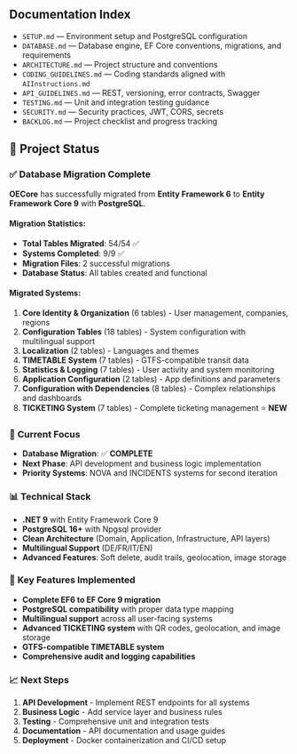 ## Documentation Index

- `SETUP.md` — Environment setup and PostgreSQL configuration
- `DATABASE.md` — Database engine, EF Core conventions, migrations, and requirements
- `ARCHITECTURE.md` — Project structure and conventions
- `CODING_GUIDELINES.md` — Coding standards aligned with `AIInstructions.md`
- `API_GUIDELINES.md` — REST, versioning, error contracts, Swagger
- `TESTING.md` — Unit and integration testing guidance
- `SECURITY.md` — Security practices, JWT, CORS, secrets
- `BACKLOG.md` — Project checklist and progress tracking

## 🚀 Project Status

### ✅ **Database Migration Complete**
**OECore** has successfully migrated from **Entity Framework 6** to **Entity Framework Core 9** with **PostgreSQL**.

#### **Migration Statistics:**
- **Total Tables Migrated**: 54/54 ✅
- **Systems Completed**: 9/9 ✅
- **Migration Files**: 2 successful migrations
- **Database Status**: All tables created and functional

#### **Migrated Systems:**
1. **Core Identity & Organization** (6 tables) - User management, companies, regions
2. **Configuration Tables** (18 tables) - System configuration with multilingual support
3. **Localization** (2 tables) - Languages and themes
4. **TIMETABLE System** (7 tables) - GTFS-compatible transit data
5. **Statistics & Logging** (7 tables) - User activity and system monitoring
6. **Application Configuration** (2 tables) - App definitions and parameters
7. **Configuration with Dependencies** (8 tables) - Complex relationships and dashboards
8. **TICKETING System** (7 tables) - Complete ticketing management ⭐ **NEW**

### 🎯 **Current Focus**
- **Database Migration**: ✅ **COMPLETE**
- **Next Phase**: API development and business logic implementation
- **Priority Systems**: NOVA and INCIDENTS systems for second iteration

### 📊 **Technical Stack**
- **.NET 9** with Entity Framework Core 9
- **PostgreSQL 16+** with Npgsql provider
- **Clean Architecture** (Domain, Application, Infrastructure, API layers)
- **Multilingual Support** (DE/FR/IT/EN)
- **Advanced Features**: Soft delete, audit trails, geolocation, image storage

### 🔧 **Key Features Implemented**
- **Complete EF6 to EF Core 9 migration**
- **PostgreSQL compatibility** with proper data type mapping
- **Multilingual support** across all user-facing systems
- **Advanced TICKETING system** with QR codes, geolocation, and image storage
- **GTFS-compatible TIMETABLE system**
- **Comprehensive audit and logging capabilities**

### 📈 **Next Steps**
1. **API Development** - Implement REST endpoints for all systems
2. **Business Logic** - Add service layer and business rules
3. **Testing** - Comprehensive unit and integration tests
4. **Documentation** - API documentation and usage guides
5. **Deployment** - Docker containerization and CI/CD setup




